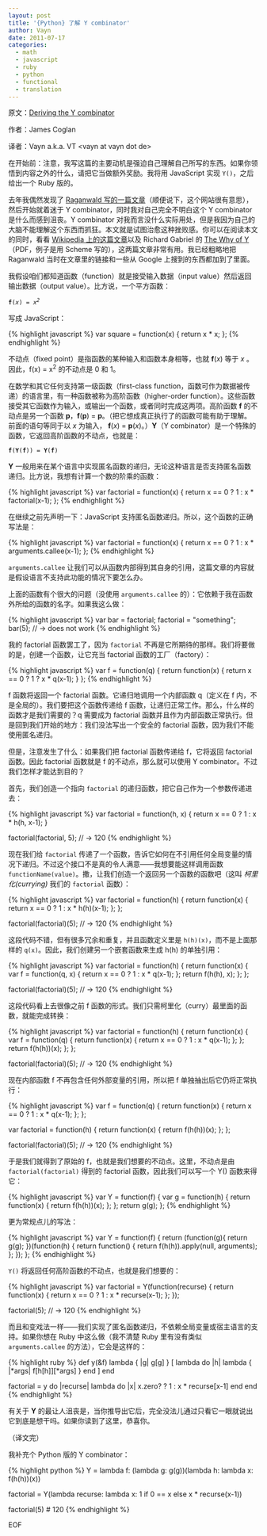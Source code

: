 ```yaml
---
layout: post
title: '{Python} 了解 Y combinator'
author: Vayn
date: 2011-07-17
categories:
  - math
  - javascript
  - ruby
  - python
  - functional
  - translation
---
```


原文：[Deriving the Y combinator](http://blog.jcoglan.com/2008/01/10/deriving-the-y-combinator/)

作者：James Coglan

译者：Vayn a.k.a. VT &lt;vayn at vayn dot de&gt;

在开始前：注意，我写这篇的主要动机是强迫自己理解自己所写的东西。如果你领悟到内容之外的什么，请把它当做额外奖励。我将用 JavaScript 实现 `Y()`，之后给出一个 Ruby 版的。

去年我偶然发现了 [Raganwald 写的一篇文章](http://weblog.raganwald.com/2007/02/but-y-would-i-want-to-do-thing-like.html)（顺便说下，这个网站很有意思），然后开始就着迷于 Y combinator，同时我对自己完全不明白这个 Y combinator 是什么而感到沮丧。Y combinator 对我而言没什么实际用处，但是我因为自己的大脑不能理解这个东西而抓狂。本文就是试图治愈这种挫败感。你可以在阅读本文的同时，看看 [Wikipedia 上的这篇文章](http://en.wikipedia.org/wiki/Y_combinator)以及 Richard Gabriel 的 [The Why of Y](http://www.dreamsongs.com/NewFiles/WhyOfY.pdf)（PDF，例子是用 Scheme 写的），这两篇文章非常有用。我已经粗略地把 Raganwald 当时在文章里的链接和一些从 Google 上搜到的东西都加到了里面。

我假设咱们都知道函数（function）就是接受输入数据（input value）然后返回输出数据（output value）。比方说，一个平方函数：

<pre><code><strong>f</strong>(<em>x</em>) = <em>x<sup>2</sup></em></code></pre>

写成 JavaScript：

{% highlight javascript %}
var square = function(x) {
  return x * x;
};
{% endhighlight %}

不动点（fixed point）是指函数的某种输入和函数本身相等，也就 __f__(_x_) 等于 _x_ 。因此，f(x) = x<sup>2</sup> 的不动点是 0 和 1。

在数学和其它任何支持第一级函数（first-class function，函数可作为数据被传递）的语言里，有一种函数被称为高阶函数（higher-order function）。这些函数接受其它函数作为输入，或输出一个函数，或者同时完成这两项。高阶函数 __f__ 的不动点是另一个函数 __p__，__f__(__p__) = __p__。（把它想成真正执行了的函数可能有助于理解。前面的语句等同于以 _x_ 为输入， __f__(_x_) = __p__(_x_)。）__Y__（Y combinator）是一个特殊的函数，它返回高阶函数的不动点，也就是：

<pre><code><strong>f</strong>(<strong>Y</strong>(<strong>f</strong>)) = <strong>Y</strong>(<strong>f</strong>)</code></pre>

__Y__ 一般用来在某个语言中实现匿名函数的递归，无论这种语言是否支持匿名函数递归。比方说，我想有计算一个数的阶乘的函数：

{% highlight javascript %}
var factorial = function(x) {
  return x == 0 ? 1 : x * factorial(x-1);
};
{% endhighlight %}

在继续之前先声明一下：JavaScript 支持匿名函数递归。所以，这个函数的正确写法是：

{% highlight javascript %}
var factorial = function(x) {
  return x == 0 ? 1 : x * arguments.callee(x-1);
};
{% endhighlight %}

`arguments.callee` 让我们可以从函数内部得到其自身的引用，这篇文章的内容就是假设语言不支持此功能的情况下要怎么办。

上面的函数有个很大的问题（没使用 `arguments.callee` 的）：它依赖于我在函数外所给的函数的名字。如果我这么做：

{% highlight javascript %}
var bar = factorial;
factorial = "something";
bar(5); // -> does not work
{% endhighlight %}

我的 factorial 函数罢工了，因为 `factorial` 不再是它所期待的那样。我们将要做的是，创建一个函数，让它充当 factorial 函数的工厂（factory）：

{% highlight javascript %}
var f = function(q) {
  return function(x) {
    return x == 0 ? 1 ? x * q(x-1);
  }
};
{% endhighlight %}

f 函数将返回一个 factorial 函数。它递归地调用一个内部函数 q（定义在 f 内，不是全局的）。我们要把这个函数传递给 f 函数，让递归正常工作。那么，什么样的函数才是我们需要的？q 需要成为 factorial 函数并且作为内部函数正常执行。但是回到我们开始的地方：我们没法写出一个安全的 factorial 函数，因为我们不能使用匿名递归。

但是，注意发生了什么：如果我们把 factorial 函数传递给 f，它将返回 factorial 函数。因此 factorial 函数就是 f 的不动点，那么就可以使用 Y combinator。不过我们怎样才能达到目的？

首先，我们创造一个指向 `factorial` 的递归函数，把它自己作为一个参数传递进去：

{% highlight javascript %}
var factorial = function(h, x) {
  return x == 0 ? 1 : x * h(h, x-1);
}

factorial(factorial, 5);  // -> 120
{% endhighlight %}

现在我们给 `factorial` 传递了一个函数，告诉它如何在不引用任何全局变量的情况下递归。不过这个接口不是真的令人满意——我想要能这样调用函数 `functionName(value)`。撒，让我们创造一个返回另一个函数的函数吧（这叫 _柯里化(currying)_ 我们的 `factorial` 函数）：

{% highlight javascript %}
var factorial = function(h) {
  return function(x) {
    return x == 0 ? 1 : x * h(h)(x-1);
  };
};

factorial(factorial)(5);  // -> 120
{% endhighlight %}

这段代码不错，但有很多冗余和重复，并且函数定义里是 `h(h)(x)`，而不是上面那样的 `q(x)`。因此，我们创建另一个嵌套函数来生成 h(h) 的单独引用：

{% highlight javascript %}
var factorial = function(h) {
  return function(x) {
    var f = function(q, x) {
      return x == 0 ? 1 : x * q(x-1);
    };
    return f(h(h), x);
  };
};

factorial(factorial)(5);  // -> 120
{% endhighlight %}

这段代码看上去很像之前 f 函数的形式。我们只需柯里化（curry）最里面的函数，就能完成转换：

{% highlight javascript %}
var factorial = function(h) {
  return function(x) {
    var f = function(q) {
      return function(x) {
        return x == 0 ? 1 : x * q(x-1);
      };
    };
    return f(h(h))(x);
  };
};

factorial(factorial)(5);  // -> 120
{% endhighlight %}

现在内部函数 f 不再包含任何外部变量的引用，所以把 f 单独抽出后它仍将正常执行：

{% highlight javascript %}
var f = function(q) {
  return function(x) {
    return x == 0 ? 1 : x * q(x-1);
  };
};

var factorial = function(h) {
  return function(x) {
    return f(h(h))(x);
  };
};

factorial(factorial)(5);  // -> 120
{% endhighlight %}

于是我们就得到了原始的 f，也就是我们想要的不动点。这里，不动点是由 `factorial(factorial)` 得到的 factorial 函数，因此我们可以写一个 Y() 函数来得它：

{% highlight javascript %}
var Y = function(f) {
  var g = function(h) {
    return function(x) {
      return f(h(h))(x);
    };
  };
  return g(g);
};
{% endhighlight %}

更为常规点儿的写法：

{% highlight javascript %}
var Y = function(f) {
  return (function(g){
    return g(g);
  })(function(h) {
    return function() {
      return f(h(h)).apply(null, arguments);
    };
  });
};
{% endhighlight %}

`Y()` 将返回任何高阶函数的不动点，也就是我们想要的：

{% highlight javascript %}
var factorial = Y(function(recurse) {
  return function(x) {
    return x == 0 ? 1 : x * recurse(x-1);
  };
});

factorial(5); // -> 120
{% endhighlight %}

而且和变戏法一样——我们实现了匿名函数递归，不依赖全局变量或宿主语言的支持。如果你想在 Ruby 中这么做（我不清楚 Ruby 里有没有类似 `arguments.callee` 的方法），它会是这样的：

{% highlight ruby %}
def y(&f)
  lambda { |g| g[g] } [
    lambda do |h|
      lambda { |*args| f[h[h]][*args] }
    end
  ]
end

factorial = y do |recurse|
  lambda do |x|
    x.zero? ? 1 : x * recurse[x-1]
  end
end
{% endhighlight %}

有关于 __Y__ 的最让人沮丧是，当你推导出它后，完全没法儿通过只看它一眼就说出它到底是想干吗。如果你读到了这里，恭喜你。

（译文完）

我补充个 Python 版的 Y combinator：

{% highlight python %}
Y = lambda f: (lambda g: g(g))(lambda h: lambda x: f(h(h))(x))

factorial = Y(lambda recurse: lambda x: 1 if 0 == x else x * recurse(x-1))

factorial(5) # 120
{% endhighlight %}

EOF
